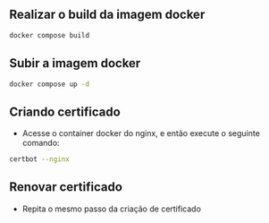 ## Realizar o build da imagem docker
```sh
docker compose build
```

## Subir a imagem docker
```sh
docker compose up -d
```

## Criando certificado
- Acesse o container docker do nginx, e então execute o seguinte comando:
```sh
certbot --nginx
```

## Renovar certificado
- Repita o mesmo passo da criação de certificado
